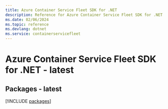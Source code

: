 ```yaml
---
title: Azure Container Service Fleet SDK for .NET
description: Reference for Azure Container Service Fleet SDK for .NET
ms.date: 02/06/2024
ms.topic: reference
ms.devlang: dotnet
ms.service: containerservicefleet
---
```

# Azure Container Service Fleet SDK for .NET - latest
## Packages - latest
[!INCLUDE [packages](container-service-fleet-index.md)]